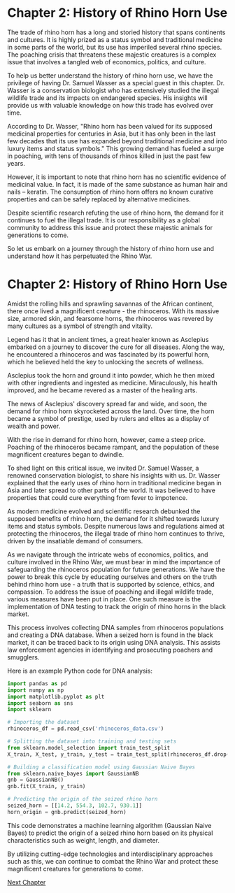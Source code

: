# Chapter 2: History of Rhino Horn Use

The trade of rhino horn has a long and storied history that spans continents and cultures. It is highly prized as a status symbol and traditional medicine in some parts of the world, but its use has imperiled several rhino species. The poaching crisis that threatens these majestic creatures is a complex issue that involves a tangled web of economics, politics, and culture.

To help us better understand the history of rhino horn use, we have the privilege of having Dr. Samuel Wasser as a special guest in this chapter. Dr. Wasser is a conservation biologist who has extensively studied the illegal wildlife trade and its impacts on endangered species. His insights will provide us with valuable knowledge on how this trade has evolved over time.

According to Dr. Wasser, "Rhino horn has been valued for its supposed medicinal properties for centuries in Asia, but it has only been in the last few decades that its use has expanded beyond traditional medicine and into luxury items and status symbols." This growing demand has fueled a surge in poaching, with tens of thousands of rhinos killed in just the past few years.

However, it is important to note that rhino horn has no scientific evidence of medicinal value. In fact, it is made of the same substance as human hair and nails – keratin. The consumption of rhino horn offers no known curative properties and can be safely replaced by alternative medicines.

Despite scientific research refuting the use of rhino horn, the demand for it continues to fuel the illegal trade. It is our responsibility as a global community to address this issue and protect these majestic animals for generations to come.

So let us embark on a journey through the history of rhino horn use and understand how it has perpetuated the Rhino War.
# Chapter 2: History of Rhino Horn Use

Amidst the rolling hills and sprawling savannas of the African continent, there once lived a magnificent creature - the rhinoceros. With its massive size, armored skin, and fearsome horns, the rhinoceros was revered by many cultures as a symbol of strength and vitality.

Legend has it that in ancient times, a great healer known as Asclepius embarked on a journey to discover the cure for all diseases. Along the way, he encountered a rhinoceros and was fascinated by its powerful horn, which he believed held the key to unlocking the secrets of wellness.

Asclepius took the horn and ground it into powder, which he then mixed with other ingredients and ingested as medicine. Miraculously, his health improved, and he became revered as a master of the healing arts.

The news of Asclepius' discovery spread far and wide, and soon, the demand for rhino horn skyrocketed across the land. Over time, the horn became a symbol of prestige, used by rulers and elites as a display of wealth and power.

With the rise in demand for rhino horn, however, came a steep price. Poaching of the rhinoceros became rampant, and the population of these magnificent creatures began to dwindle.

To shed light on this critical issue, we invited Dr. Samuel Wasser, a renowned conservation biologist, to share his insights with us. Dr. Wasser explained that the early uses of rhino horn in traditional medicine began in Asia and later spread to other parts of the world. It was believed to have properties that could cure everything from fever to impotence.

As modern medicine evolved and scientific research debunked the supposed benefits of rhino horn, the demand for it shifted towards luxury items and status symbols. Despite numerous laws and regulations aimed at protecting the rhinoceros, the illegal trade of rhino horn continues to thrive, driven by the insatiable demand of consumers.

As we navigate through the intricate webs of economics, politics, and culture involved in the Rhino War, we must bear in mind the importance of safeguarding the rhinoceros population for future generations. We have the power to break this cycle by educating ourselves and others on the truth behind rhino horn use - a truth that is supported by science, ethics, and compassion.
To address the issue of poaching and illegal wildlife trade, various measures have been put in place. One such measure is the implementation of DNA testing to track the origin of rhino horns in the black market.

This process involves collecting DNA samples from rhinoceros populations and creating a DNA database. When a seized horn is found in the black market, it can be traced back to its origin using DNA analysis. This assists law enforcement agencies in identifying and prosecuting poachers and smugglers.

Here is an example Python code for DNA analysis:

```python
import pandas as pd
import numpy as np
import matplotlib.pyplot as plt
import seaborn as sns
import sklearn

# Importing the dataset
rhinoceros_df = pd.read_csv('rhinoceros_data.csv')

# Splitting the dataset into training and testing sets
from sklearn.model_selection import train_test_split
X_train, X_test, y_train, y_test = train_test_split(rhinoceros_df.drop('HornOrigin', axis=1), rhinoceros_df['HornOrigin'], test_size=0.2, random_state=0)

# Building a classification model using Gaussian Naive Bayes
from sklearn.naive_bayes import GaussianNB
gnb = GaussianNB()
gnb.fit(X_train, y_train)

# Predicting the origin of the seized rhino horn
seized_horn = [[14.2, 554.3, 102.7, 930.1]]
horn_origin = gnb.predict(seized_horn)
```

This code demonstrates a machine learning algorithm (Gaussian Naive Bayes) to predict the origin of a seized rhino horn based on its physical characteristics such as weight, length, and diameter.

By utilizing cutting-edge technologies and interdisciplinary approaches such as this, we can continue to combat the Rhino War and protect these magnificent creatures for generations to come.


[Next Chapter](03_Chapter03.md)
